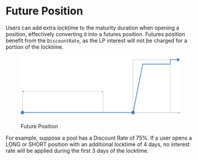 # Future Position

Users can add extra locktime to the maturity duration when opening a position, effectively converting it into a futures position. Futures position benefit from the `DiscountRate`, as the LP interest will not be charged for a portion of the locktime.

<figure><img src="../.gitbook/assets/image.png" alt=""><figcaption><p>Future Position</p></figcaption></figure>

For example, suppose a pool has a Discount Rate of 75%. If a user opens a LONG or SHORT position with an additional locktime of 4 days, no interest rate will be applied during the first 3 days of the locktime.
